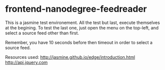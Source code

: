 frontend-nanodegree-feedreader
==============================

This is a jasmine test environement.
All the test but last, execute themselves at the begining.
To test the last one, just open the menu on the top-left, and select a source feed other than first.

Remember, you have 10 seconds before then timeout in order to select a source feed.

Resources used: 
http://jasmine.github.io/edge/introduction.html
http://api.jquery.com